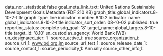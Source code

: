 data_non_statistical: false
goal_meta_link_text: United Nations Sustainable Development Goals Metadata (PDF 210
  KB)
graph_title: global_indicators.8-10-2-title
graph_type: line
indicator_number: 8.10.2
indicator_name: global_indicators.8-10-2-title
indicator_sort_order: 08-10-02
published: true
reporting_status: complete
sdg_goal: '8'
target_name: global_targets.8-10-title
target_id: '8.10'
un_custodian_agency: World Bank (WB)
un_designated_tier: '1'
source_active_1: true
source_organization_1: 
source_url_1: www.boj.org.jm 
source_url_text_1: 
source_release_date_1: 
source_contact_1: 
source_periodicity_1: Annually
source_other_info_1: 